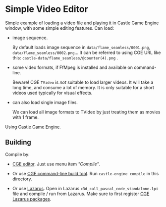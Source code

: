 # Simple Video Editor

Simple example of loading a video file and playing it in Castle Game Engine
window, with some simple editing features.
Can load:

- image sequence.

    By default loads image sequence in `data/flame_seamless/0001.png`, `data/flame_seamless/0002.png`...
    It can be referred to using CGE URL like this: `castle-data/flame_seamless/@counter(4).png` .

- some video formats, if FfMpeg is installed and available on command-line.

    Beware! CGE `TVideo` is *not* suitable to load larger videos. It will take
    a long time, and consume a lot of memory. It is only suitable for a short videos
    used typically for visual effects.

- can also load single image files.

    We can load all image formats to TVideo by just treating them as movies with 1 frame.

Using [Castle Game Engine](https://castle-engine.io/).

## Building

Compile by:

- [CGE editor](https://castle-engine.io/manual_editor.php). Just use menu item _"Compile"_.

- Or use [CGE command-line build tool](https://castle-engine.io/build_tool). Run `castle-engine compile` in this directory.

- Or use [Lazarus](https://www.lazarus-ide.org/). Open in Lazarus `x3d_call_pascal_code_standalone.lpi` file and compile / run from Lazarus. Make sure to first register [CGE Lazarus packages](https://castle-engine.io/documentation.php).
